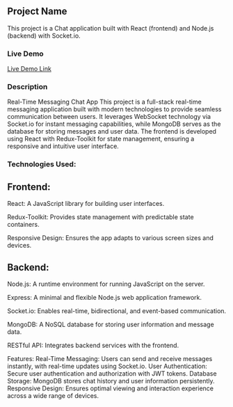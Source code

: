 ## Project Name

This project is a Chat application built with React (frontend) and Node.js (backend) with Socket.io.

### Live Demo

[Live Demo Link](https://darling-bavarois-52db29.netlify.app/)

### Description

Real-Time Messaging Chat App
This project is a full-stack real-time messaging application built with modern technologies to provide seamless communication between users. It leverages WebSocket technology via Socket.io for instant messaging capabilities, while MongoDB serves as the database for storing messages and user data. The frontend is developed using React with Redux-Toolkit for state management, ensuring a responsive and intuitive user interface.

### Technologies Used:

## Frontend:

React: A JavaScript library for building user interfaces.

Redux-Toolkit: Provides state management with predictable state containers.

Responsive Design: Ensures the app adapts to various screen sizes and devices.

## Backend:
Node.js: A runtime environment for running JavaScript on the server.

Express: A minimal and flexible Node.js web application framework.

Socket.io: Enables real-time, bidirectional, and event-based communication.

MongoDB: A NoSQL database for storing user information and message data.

RESTful API: Integrates backend services with the frontend.


Features:
Real-Time Messaging: Users can send and receive messages instantly, with real-time updates using Socket.io.
User Authentication: Secure user authentication and authorization with JWT tokens.
Database Storage: MongoDB stores chat history and user information persistently.
Responsive Design: Ensures optimal viewing and interaction experience across a wide range of devices.

